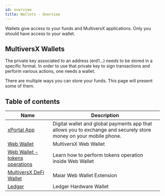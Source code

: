 ```yaml
---
id: overview
title: Wallets - Overview
---
```


[comment]: # (mx-abstract)

Wallets give access to your funds and MultiversX applications. Only you should have access to your wallet.

[comment]: # (mx-context-auto)

## MultiversX Wallets

The private key associated to an address (erd1...) needs to be stored in a specific format. In order to use that private
key to sign transactions and perform various actions, one needs a wallet.

There are multiple ways you can store your funds. This page will present some of them.

[comment]: # (mx-context-auto)

## Table of contents

| Name                                                              | Description                                                                                                       |
| ----------------------------------------------------------------- | ----------------------------------------------------------------------------------------------------------------- |
| [xPortal App](https://xportal.com/)                                   | Digital wallet and global payments app that allows you to exchange and securely store money on your mobile phone. |
| [Web Wallet](/wallet/web-wallet)                                  | MultiversX Web Wallet                                                                                             |
| [Web Wallet - tokens operations](/wallet/create-a-fungible-token) | Learn how to perform tokens operation inside Web Wallet                                                           |
| [MultiversX DeFi Wallet](/wallet/wallet-extension/)           | Maiar Web Wallet Extension                                                                                        |
| [Ledger](/wallet/ledger)                                          | Ledger Hardware Wallet                                                                                            |
